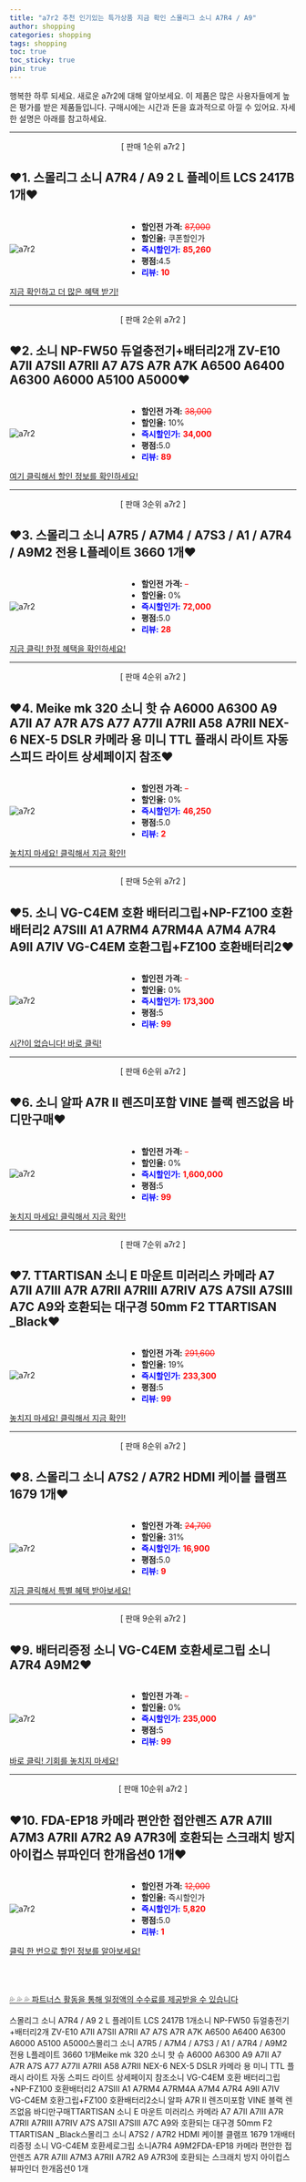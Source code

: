 ```yaml
---
title: "a7r2 추천 인기있는 특가상품 지금 확인 스몰리그 소니 A7R4 / A9"
author: shopping
categories: shopping
tags: shopping
toc: true
toc_sticky: true
pin: true
---
```

행복한 하루 되세요. 새로운 a7r2에 대해 알아보세요. 이 제품은 많은 사용자들에게 높은 평가를 받은 제품들입니다. 구매시에는 시간과 돈을 효과적으로 아낄 수 있어요. 자세한 설명은 아래를 참고하세요.

---
<p class="toplist" style="margin: 0 auto; display: block; width: fit-content;">[ 판매 1순위 a7r2 ]</p>

<h2><strong>❤️1. 스몰리그 소니 A7R4 / A9 2 L 플레이트 LCS 2417B 1개❤️</strong></h2>

<div style="display: flex; align-items: center;">
    <div style="flex: 0.4;">
        <img src="https://thumbnail7.coupangcdn.com/thumbnails/remote/230x230ex/image/rs_quotation_api/u3bx1bfa/462b6904ebd5454d9033f7b946a5f703.jpg" alt="a7r2" style="max-width: 100%;">
    </div>
    <div style="flex: 0.6; margin-left: 10px;">
        <ul>
            <li><strong>할인전 가격:</strong> <del style="color: red;">87,000</del></li>
            <li><strong>할인율:</strong> 쿠폰할인가</li>
            <li><span style='color:blue'><strong>즉시할인가:</strong></span> <span style='color:red'><strong>85,260</strong></span></li>
            <li><strong>평점:</strong>4.5</li>
            <li><span style='color:blue'><strong>리뷰:</strong></span> <span style='color:red'><strong>10</strong></span></li>
        </ul>
    </div>
</div>
<div class="center">
    <a href="https://William4Davisa.github.io?lptag=AF9450613&subid=githubio&pageKey=5889596720&traceid=V0-153&itemId=10352865374&vendorItemId=77635043437" class="myButton">
        지금 확인하고 더 많은 혜택 받기!
    </a>
</div>


---
<p class="toplist" style="margin: 0 auto; display: block; width: fit-content;">[ 판매 2순위 a7r2 ]</p>

<h2><strong>❤️2. 소니 NP-FW50 듀얼충전기+배터리2개 ZV-E10 A7II A7SII A7RII A7 A7S A7R A7K A6500 A6400 A6300 A6000 A5100 A5000❤️</strong></h2>

<div style="display: flex; align-items: center;">
    <div style="flex: 0.4;">
        <img src="https://thumbnail6.coupangcdn.com/thumbnails/remote/230x230ex/image/vendor_inventory/24f1/d8c53cba857d96c6251586c6d3ba72d859925a3cf872e9e70d0a02968d41.jpg" alt="a7r2" style="max-width: 100%;">
    </div>
    <div style="flex: 0.6; margin-left: 10px;">
        <ul>
            <li><strong>할인전 가격:</strong> <del style="color: red;">38,000</del></li>
            <li><strong>할인율:</strong> 10%</li>
            <li><span style='color:blue'><strong>즉시할인가:</strong></span> <span style='color:red'><strong>34,000</strong></span></li>
            <li><strong>평점:</strong>5.0</li>
            <li><span style='color:blue'><strong>리뷰:</strong></span> <span style='color:red'><strong>89</strong></span></li>
        </ul>
    </div>
</div>
<div class="center">
    <a href="https://William4Davisa.github.io?lptag=AF9450613&subid=githubio&pageKey=6581486922&traceid=V0-153&itemId=14812797122&vendorItemId=82052448960" class="myButton">
        여기 클릭해서 할인 정보를 확인하세요!
    </a>
</div>


---
<p class="toplist" style="margin: 0 auto; display: block; width: fit-content;">[ 판매 3순위 a7r2 ]</p>

<h2><strong>❤️3. 스몰리그 소니 A7R5 / A7M4 / A7S3 / A1 / A7R4 / A9M2 전용 L플레이트 3660 1개❤️</strong></h2>

<div style="display: flex; align-items: center;">
    <div style="flex: 0.4;">
        <img src="https://thumbnail8.coupangcdn.com/thumbnails/remote/230x230ex/image/retail/images/2023/05/30/18/9/3bcf6f48-0609-4ac1-8e2a-06d4631ebf83.jpg" alt="a7r2" style="max-width: 100%;">
    </div>
    <div style="flex: 0.6; margin-left: 10px;">
        <ul>
            <li><strong>할인전 가격:</strong> <del style="color: red;">-</del></li>
            <li><strong>할인율:</strong> 0%</li>
            <li><span style='color:blue'><strong>즉시할인가:</strong></span> <span style='color:red'><strong>72,000</strong></span></li>
            <li><strong>평점:</strong>5.0</li>
            <li><span style='color:blue'><strong>리뷰:</strong></span> <span style='color:red'><strong>28</strong></span></li>
        </ul>
    </div>
</div>
<div class="center">
    <a href="https://William4Davisa.github.io?lptag=AF9450613&subid=githubio&pageKey=7368886781&traceid=V0-153&itemId=19003778549&vendorItemId=86128719800" class="myButton">
        지금 클릭! 한정 혜택을 확인하세요!
    </a>
</div>


---
<p class="toplist" style="margin: 0 auto; display: block; width: fit-content;">[ 판매 4순위 a7r2 ]</p>

<h2><strong>❤️4. Meike mk 320 소니 핫 슈 A6000 A6300 A9 A7II A7 A7R A7S A77 A77II A7RII A58 A7RII NEX-6 NEX-5 DSLR 카메라 용 미니 TTL 플래시 라이트 자동 스피드 라이트 상세페이지 참조❤️</strong></h2>

<div style="display: flex; align-items: center;">
    <div style="flex: 0.4;">
        <img src="https://thumbnail10.coupangcdn.com/thumbnails/remote/230x230ex/image/vendor_inventory/598d/687d509bdf4a03c94b03af92a4663c2822f74f192b02d72788bde954aaf2.jpg" alt="a7r2" style="max-width: 100%;">
    </div>
    <div style="flex: 0.6; margin-left: 10px;">
        <ul>
            <li><strong>할인전 가격:</strong> <del style="color: red;">-</del></li>
            <li><strong>할인율:</strong> 0%</li>
            <li><span style='color:blue'><strong>즉시할인가:</strong></span> <span style='color:red'><strong>46,250</strong></span></li>
            <li><strong>평점:</strong>5.0</li>
            <li><span style='color:blue'><strong>리뷰:</strong></span> <span style='color:red'><strong>2</strong></span></li>
        </ul>
    </div>
</div>
<div class="center">
    <a href="https://William4Davisa.github.io?lptag=AF9450613&subid=githubio&pageKey=6365780683&traceid=V0-153&itemId=13459775234&vendorItemId=89963520800" class="myButton">
        놓치지 마세요! 클릭해서 지금 확인!
    </a>
</div>


---
<p class="toplist" style="margin: 0 auto; display: block; width: fit-content;">[ 판매 5순위 a7r2 ]</p>

<h2><strong>❤️5. 소니 VG-C4EM 호환 배터리그립+NP-FZ100 호환배터리2 A7SIII A1 A7RM4 A7RM4A A7M4 A7R4 A9II A7IV VG-C4EM 호환그립+FZ100 호환배터리2❤️</strong></h2>

<div style="display: flex; align-items: center;">
    <div style="flex: 0.4;">
        <img src="https://thumbnail8.coupangcdn.com/thumbnails/remote/230x230ex/image/vendor_inventory/6fa4/c187dd67e08dcf076f5f248f87473842103dfb34e9a3c2a334ce37dfbd96.jpg" alt="a7r2" style="max-width: 100%;">
    </div>
    <div style="flex: 0.6; margin-left: 10px;">
        <ul>
            <li><strong>할인전 가격:</strong> <del style="color: red;">-</del></li>
            <li><strong>할인율:</strong> 0%</li>
            <li><span style='color:blue'><strong>즉시할인가:</strong></span> <span style='color:red'><strong>173,300</strong></span></li>
            <li><strong>평점:</strong>5</li>
            <li><span style='color:blue'><strong>리뷰:</strong></span> <span style='color:red'><strong>99</strong></span></li>
        </ul>
    </div>
</div>
<div class="center">
    <a href="https://William4Davisa.github.io?lptag=AF9450613&subid=githubio&pageKey=7183090556&traceid=V0-153&itemId=18120236562&vendorItemId=85271409839" class="myButton">
        시간이 없습니다! 바로 클릭!
    </a>
</div>


---
<p class="toplist" style="margin: 0 auto; display: block; width: fit-content;">[ 판매 6순위 a7r2 ]</p>

<h2><strong>❤️6. 소니 알파 A7R II 렌즈미포함 VINE 블랙 렌즈없음 바디만구매❤️</strong></h2>

<div style="display: flex; align-items: center;">
    <div style="flex: 0.4;">
        <img src="https://thumbnail6.coupangcdn.com/thumbnails/remote/230x230ex/image/vendor_inventory/baad/3f0107207a45dc8c2a7c4556e87274a9031ed2dacf89a62c6510dbf07fb3.jpeg" alt="a7r2" style="max-width: 100%;">
    </div>
    <div style="flex: 0.6; margin-left: 10px;">
        <ul>
            <li><strong>할인전 가격:</strong> <del style="color: red;">-</del></li>
            <li><strong>할인율:</strong> 0%</li>
            <li><span style='color:blue'><strong>즉시할인가:</strong></span> <span style='color:red'><strong>1,600,000</strong></span></li>
            <li><strong>평점:</strong>5</li>
            <li><span style='color:blue'><strong>리뷰:</strong></span> <span style='color:red'><strong>99</strong></span></li>
        </ul>
    </div>
</div>
<div class="center">
    <a href="https://William4Davisa.github.io?lptag=AF9450613&subid=githubio&pageKey=7553478307&traceid=V0-153&itemId=19884057804&vendorItemId=86984496468" class="myButton">
        놓치지 마세요! 클릭해서 지금 확인!
    </a>
</div>


---
<p class="toplist" style="margin: 0 auto; display: block; width: fit-content;">[ 판매 7순위 a7r2 ]</p>

<h2><strong>❤️7. TTARTISAN 소니 E 마운트 미러리스 카메라 A7 A7II A7III A7R A7RII A7RIII A7RIV A7S A7SII A7SIII A7C A9와 호환되는 대구경 50mm F2 TTARTISAN _Black❤️</strong></h2>

<div style="display: flex; align-items: center;">
    <div style="flex: 0.4;">
        <img src="https://thumbnail8.coupangcdn.com/thumbnails/remote/230x230ex/image/vendor_inventory/1dfc/8c0f0927bf2f6b48dcc3861097d25c92c6ba0d2292d198ce14576470e943.jpg" alt="a7r2" style="max-width: 100%;">
    </div>
    <div style="flex: 0.6; margin-left: 10px;">
        <ul>
            <li><strong>할인전 가격:</strong> <del style="color: red;">291,600</del></li>
            <li><strong>할인율:</strong> 19%</li>
            <li><span style='color:blue'><strong>즉시할인가:</strong></span> <span style='color:red'><strong>233,300</strong></span></li>
            <li><strong>평점:</strong>5</li>
            <li><span style='color:blue'><strong>리뷰:</strong></span> <span style='color:red'><strong>99</strong></span></li>
        </ul>
    </div>
</div>
<div class="center">
    <a href="https://William4Davisa.github.io?lptag=AF9450613&subid=githubio&pageKey=8116280589&traceid=V0-153&itemId=23010471023&vendorItemId=90044309345" class="myButton">
        놓치지 마세요! 클릭해서 지금 확인!
    </a>
</div>


---
<p class="toplist" style="margin: 0 auto; display: block; width: fit-content;">[ 판매 8순위 a7r2 ]</p>

<h2><strong>❤️8. 스몰리그 소니 A7S2 / A7R2 HDMI 케이블 클램프 1679 1개❤️</strong></h2>

<div style="display: flex; align-items: center;">
    <div style="flex: 0.4;">
        <img src="https://thumbnail7.coupangcdn.com/thumbnails/remote/230x230ex/image/rs_quotation_api/ay4onhzr/479a95237a1443999f32271bbaef15ea.jpg" alt="a7r2" style="max-width: 100%;">
    </div>
    <div style="flex: 0.6; margin-left: 10px;">
        <ul>
            <li><strong>할인전 가격:</strong> <del style="color: red;">24,700</del></li>
            <li><strong>할인율:</strong> 31%</li>
            <li><span style='color:blue'><strong>즉시할인가:</strong></span> <span style='color:red'><strong>16,900</strong></span></li>
            <li><strong>평점:</strong>5.0</li>
            <li><span style='color:blue'><strong>리뷰:</strong></span> <span style='color:red'><strong>9</strong></span></li>
        </ul>
    </div>
</div>
<div class="center">
    <a href="https://William4Davisa.github.io?lptag=AF9450613&subid=githubio&pageKey=5505651869&traceid=V0-153&itemId=8567029853&vendorItemId=75854375368" class="myButton">
        지금 클릭해서 특별 혜택 받아보세요!
    </a>
</div>


---
<p class="toplist" style="margin: 0 auto; display: block; width: fit-content;">[ 판매 9순위 a7r2 ]</p>

<h2><strong>❤️9. 배터리증정 소니 VG-C4EM 호환세로그립 소니A7R4 A9M2❤️</strong></h2>

<div style="display: flex; align-items: center;">
    <div style="flex: 0.4;">
        <img src="https://thumbnail10.coupangcdn.com/thumbnails/remote/230x230ex/image/vendor_inventory/678c/86ff80212e99d20dacd577b98e16b1ec412aa7a2c7bb7d92343d2fd0ac60.jpg" alt="a7r2" style="max-width: 100%;">
    </div>
    <div style="flex: 0.6; margin-left: 10px;">
        <ul>
            <li><strong>할인전 가격:</strong> <del style="color: red;">-</del></li>
            <li><strong>할인율:</strong> 0%</li>
            <li><span style='color:blue'><strong>즉시할인가:</strong></span> <span style='color:red'><strong>235,000</strong></span></li>
            <li><strong>평점:</strong>5</li>
            <li><span style='color:blue'><strong>리뷰:</strong></span> <span style='color:red'><strong>99</strong></span></li>
        </ul>
    </div>
</div>
<div class="center">
    <a href="https://William4Davisa.github.io?lptag=AF9450613&subid=githubio&pageKey=6539718556&traceid=V0-153&itemId=14555588913&vendorItemId=81797909443" class="myButton">
        바로 클릭! 기회를 놓치지 마세요!
    </a>
</div>


---
<p class="toplist" style="margin: 0 auto; display: block; width: fit-content;">[ 판매 10순위 a7r2 ]</p>

<h2><strong>❤️10. FDA-EP18 카메라 편안한 접안렌즈 A7R A7III A7M3 A7RII A7R2 A9 A7R3에 호환되는 스크래치 방지 아이컵스 뷰파인더 한개옵션0 1개❤️</strong></h2>

<div style="display: flex; align-items: center;">
    <div style="flex: 0.4;">
        <img src="https://thumbnail6.coupangcdn.com/thumbnails/remote/230x230ex/image/vendor_inventory/3189/ac7fd02c8c28b99dd6421396d46e40871d576313568ddc246ba2f8ab29dc.jpg" alt="a7r2" style="max-width: 100%;">
    </div>
    <div style="flex: 0.6; margin-left: 10px;">
        <ul>
            <li><strong>할인전 가격:</strong> <del style="color: red;">12,000</del></li>
            <li><strong>할인율:</strong> 즉시할인가</li>
            <li><span style='color:blue'><strong>즉시할인가:</strong></span> <span style='color:red'><strong>5,820</strong></span></li>
            <li><strong>평점:</strong>5.0</li>
            <li><span style='color:blue'><strong>리뷰:</strong></span> <span style='color:red'><strong>1</strong></span></li>
        </ul>
    </div>
</div>
<div class="center">
    <a href="https://William4Davisa.github.io?lptag=AF9450613&subid=githubio&pageKey=6873745288&traceid=V0-153&itemId=16451699637&vendorItemId=89998433150" class="myButton">
        클릭 한 번으로 할인 정보를 알아보세요!
    </a>
</div>

<br><br><br>[💦 💦 💦 파트너스 활동을 통해 일정액의 수수료를 제공받을 수 있습니다](https://link.coupang.com/a/bcpT2c)<br><br>스몰리그 소니 A7R4 / A9 2 L 플레이트 LCS 2417B 1개소니 NP-FW50 듀얼충전기+배터리2개 ZV-E10 A7II A7SII A7RII A7 A7S A7R A7K A6500 A6400 A6300 A6000 A5100 A5000스몰리그 소니 A7R5 / A7M4 / A7S3 / A1 / A7R4 / A9M2 전용 L플레이트 3660 1개Meike mk 320 소니 핫 슈 A6000 A6300 A9 A7II A7 A7R A7S A77 A77II A7RII A58 A7RII NEX-6 NEX-5 DSLR 카메라 용 미니 TTL 플래시 라이트 자동 스피드 라이트 상세페이지 참조소니 VG-C4EM 호환 배터리그립+NP-FZ100 호환배터리2 A7SIII A1 A7RM4 A7RM4A A7M4 A7R4 A9II A7IV VG-C4EM 호환그립+FZ100 호환배터리2소니 알파 A7R II 렌즈미포함 VINE 블랙 렌즈없음 바디만구매TTARTISAN 소니 E 마운트 미러리스 카메라 A7 A7II A7III A7R A7RII A7RIII A7RIV A7S A7SII A7SIII A7C A9와 호환되는 대구경 50mm F2 TTARTISAN _Black스몰리그 소니 A7S2 / A7R2 HDMI 케이블 클램프 1679 1개배터리증정 소니 VG-C4EM 호환세로그립 소니A7R4 A9M2FDA-EP18 카메라 편안한 접안렌즈 A7R A7III A7M3 A7RII A7R2 A9 A7R3에 호환되는 스크래치 방지 아이컵스 뷰파인더 한개옵션0 1개